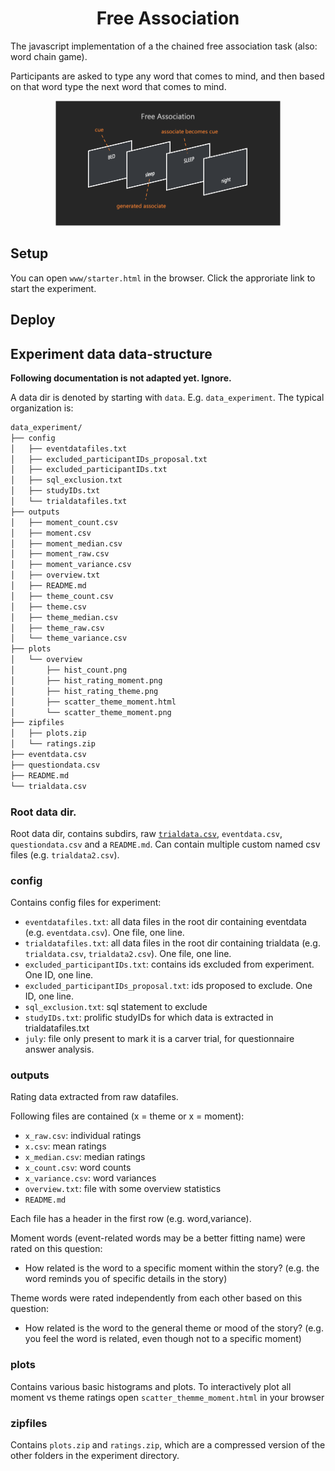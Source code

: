 <div align="center">

# Free Association

</div>

The javascript implementation of a the chained free association task (also: word chain game).

Participants are asked to type any word that comes to mind, and then based on that word type the next word that comes to mind.

<div align="center">

<img src="readme/free-association.png" alt="Chained Free Association" height="200" width="360"/>

</div>

## Setup

You can open `www/starter.html` in the browser. Click the approriate link to start the experiment.

## Deploy

## Experiment data data-structure

**Following documentation is not adapted yet. Ignore.**

A data dir is denoted by starting with `data`. E.g. `data_experiment`.
The typical organization is:

```bash
data_experiment/
├── config
│   ├── eventdatafiles.txt
│   ├── excluded_participantIDs_proposal.txt
│   ├── excluded_participantIDs.txt
│   ├── sql_exclusion.txt
│   ├── studyIDs.txt
│   └── trialdatafiles.txt
├── outputs
│   ├── moment_count.csv
│   ├── moment.csv
│   ├── moment_median.csv
│   ├── moment_raw.csv
│   ├── moment_variance.csv
│   ├── overview.txt
│   ├── README.md
│   ├── theme_count.csv
│   ├── theme.csv
│   ├── theme_median.csv
│   ├── theme_raw.csv
│   └── theme_variance.csv
├── plots
│   └── overview
│       ├── hist_count.png
│       ├── hist_rating_moment.png
│       ├── hist_rating_theme.png
│       ├── scatter_theme_moment.html
│       └── scatter_theme_moment.png
├── zipfiles
│   ├── plots.zip
│   └── ratings.zip
├── eventdata.csv
├── questiondata.csv
├── README.md
└── trialdata.csv
```

### Root data dir.

Root data dir, contains subdirs, raw
[`trialdata.csv`](https://psiturk.readthedocs.io/en/stable/recording.html#recording-trial-data),
`eventdata.csv`, `questiondata.csv` and a `README.md`.
Can contain multiple custom named csv files (e.g. `trialdata2.csv`).

### config

Contains config files for experiment:

- `eventdatafiles.txt`: all data files in the root dir containing eventdata (e.g. `eventdata.csv`). One file, one line.
- `trialdatafiles.txt`: all data files in the root dir containing trialdata (e.g. `trialdata.csv`, `trialdata2.csv`). One file, one line.
- `excluded_participantIDs.txt`: contains ids excluded from experiment. One ID, one line.
- `excluded_participantIDs_proposal.txt`: ids proposed to exclude. One ID, one line.
- `sql_exclusion.txt`: sql statement to exclude
- `studyIDs.txt`: prolific studyIDs for which data is extracted in trialdatafiles.txt
- `july`: file only present to mark it is a carver trial, for questionnaire answer analysis.

### outputs

Rating data extracted from raw datafiles.

Following files are contained (x = theme or x = moment):

- `x_raw.csv`: individual ratings
- `x.csv`: mean ratings
- `x_median.csv`: median ratings
- `x_count.csv`: word counts
- `x_variance.csv`: word variances
- `overview.txt`: file with some overview statistics
- `README.md`

Each file has a header in the first row (e.g. word,variance).

Moment words (event-related words may be a better fitting name) were rated
on this question:

- How related is the word to a specific moment within the story?
  (e.g. the word reminds you of specific details in the story)

Theme words were rated independently from each other based on this question:

- How related is the word to the general theme or mood of the story?
  (e.g. you feel the word is related, even though not to a specific moment)

### plots

Contains various basic histograms and plots.
To interactively plot all moment vs theme ratings open
`scatter_themme_moment.html` in your browser

### zipfiles

Contains `plots.zip` and `ratings.zip`, which are a compressed version of the
other folders in the experiment directory.
